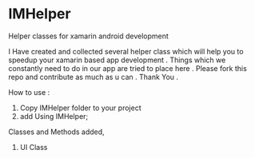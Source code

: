 # IMHelper
Helper classes for xamarin android development

I Have created and collected several helper class which will help you to speedup your xamarin based  app development . 
Things which we constantly need to do in our app are tried to place here . Please fork this repo and contribute as much as u can . Thank You .

How to use :

1. Copy IMHelper folder to your project
2. add Using IMHelper;

Classes and Methods added,

1. UI Class
 
